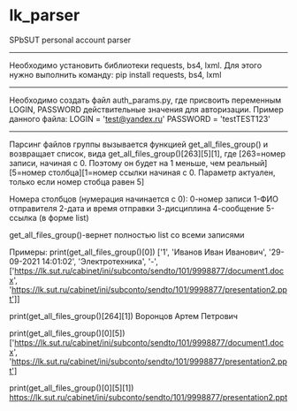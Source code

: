 # lk_parser
SPbSUT personal account parser

-----
Необходимо установить библиотеки requests, bs4, lxml. Для этого нужно выполнить команду:
pip install requests, bs4, lxml

-----
Необходимо создать файл auth_params.py, где присвоить переменным LOGIN, PASSWORD действительные значения для авторизации. Пример данного файла:
LOGIN = 'test@yandex.ru'
PASSWORD = 'testTEST123'

-----
Парсинг файлов группы вызывается функцией get_all_files_group() и возвращает список, вида
get_all_files_group()[263][5][1], где
[263=номер записи, начиная с 0. Поэтому он будет на 1 меньше, чем реальный][5=номер столбца][1=номер ссылки начиная с 0. Параметр актуален, только если номер стобца равен 5]

Номера столбцов (нумерация начинается с 0):
    0-номер записи
    1-ФИО отправителя
    2-дата и время отправки
    3-дисциплина
    4-сообщение
    5-ссылка (в форме list)

get_all_files_group()-вернет полностью list со всеми записями

Примеры:
print(get_all_files_group()[0])
['1', 'Иванов Иван Иванович', '29-09-2021 14:01:02', 'Электротехника', '-', ['https://lk.sut.ru/cabinet/ini/subconto/sendto/101/9998877/document1.docx', 'https://lk.sut.ru/cabinet/ini/subconto/sendto/101/9998877/presentation2.ppt']]

print(get_all_files_group()[264][1])
Воронцов Артем Петрович

print(get_all_files_group()[0][5])
['https://lk.sut.ru/cabinet/ini/subconto/sendto/101/9998877/document1.docx', 'https://lk.sut.ru/cabinet/ini/subconto/sendto/101/9998877/presentation2.ppt']

print(get_all_files_group()[0][5][1])
https://lk.sut.ru/cabinet/ini/subconto/sendto/101/9998877/presentation2.ppt